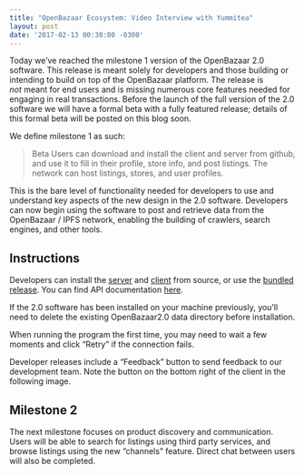 ```yaml
---
title: "OpenBazaar Ecosystem: Video Interview with Yummitea" 
layout: post
date: '2017-02-13 00:30:00 -0300'
---
```

        
Today we’ve reached the milestone 1 version of the OpenBazaar 2.0 software. This release is meant solely for developers and those building or intending to build on top of the OpenBazaar platform. The release is _not_ meant for end users and is missing numerous core features needed for engaging in real transactions. Before the launch of the full version of the 2.0 software we will have a formal beta with a fully featured release; details of this formal beta will be posted on this blog soon.

We define milestone 1 as such:

> Beta Users can download and install the client and server from github, and use it to fill in their profile, store info, and post listings. The network can host listings, stores, and user profiles.

This is the bare level of functionality needed for developers to use and understand key aspects of the new design in the 2.0 software. Developers can now begin using the software to post and retrieve data from the OpenBazaar / IPFS network, enabling the building of crawlers, search engines, and other tools.

Instructions
------------

Developers can install the [server](https://github.com/OpenBazaar/openbazaar-go) and [client](https://github.com/OpenBazaar/openbazaar-desktop) from source, or use the [bundled release](https://github.com/OpenBazaar/openbazaar-desktop/releases). You can find API documentation [here](https://cpacia.github.io/).

If the 2.0 software has been installed on your machine previously, you’ll need to delete the existing OpenBazaar2.0 data directory before installation.

When running the program the first time, you may need to wait a few moments and click “Retry” if the connection fails.

Developer releases include a “Feedback” button to send feedback to our development team. Note the button on the bottom right of the client in the following image.

Milestone 2
-----------

The next milestone focuses on product discovery and communication. Users will be able to search for listings using third party services, and browse listings using the new “channels” feature. Direct chat between users will also be completed.